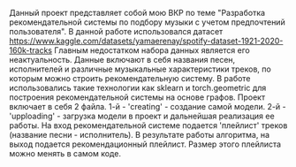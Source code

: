 Данный проект представляет собой мою ВКР по теме "Разработка рекомендательной системы по подбору музыки с учетом предпочтений пользователя".
В данной работе использовался датасет https://www.kaggle.com/datasets/yamaerenay/spotify-dataset-1921-2020-160k-tracks
Главным недостатком набора данных является его неактуальность. Данные включают в себя названия песен, исполнителей и различные музыкальные характеристики треков, по которым можно строить рекомендательную систему.
В работе использовались такие технологии как sklearn и torch.geometric для построения рекомендательной системы на основе графов.
Проект включает в себя 2 файла. 1-й - 'creating' - создание самой модели. 2-й - 'upploading' - загрузка модели в проект и дальнейшая реализация ее работы.
На вход рекомендательной системе подается 'плейлист' треков (название песни - исполнитель). В результате работы алгоритма, на выход подается рекомендационный плейлист. Размер этого плейлиста можно менять в самом коде.
